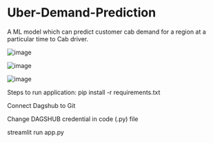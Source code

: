 Uber-Demand-Prediction
==============================

A ML model which can predict customer cab demand for a region at a particular time to Cab driver.


![image](https://github.com/user-attachments/assets/02890988-43df-4dce-95bf-ae759712fb35)

![image](https://github.com/user-attachments/assets/ea8d0654-0ad9-4b31-9925-63edf9596620)


![image](https://github.com/user-attachments/assets/5c61ad05-1fa5-4f53-b3be-3a25ddceea81)


Steps to run application:
pip install -r requirements.txt

Connect Dagshub to Git 

Change DAGSHUB credential in code (.py) file

streamlit run app.py
